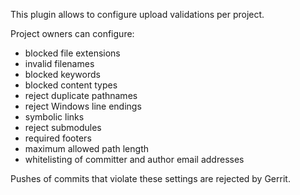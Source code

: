 This plugin allows to configure upload validations per project.

Project owners can configure:

- blocked file extensions
- invalid filenames
- blocked keywords
- blocked content types
- reject duplicate pathnames
- reject Windows line endings
- symbolic links
- reject submodules
- required footers
- maximum allowed path length
- whitelisting of committer and author email addresses

Pushes of commits that violate these settings are rejected by Gerrit.
